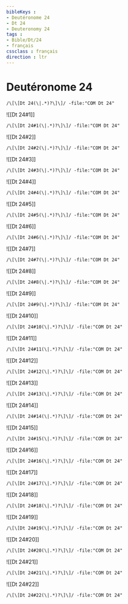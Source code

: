 ```yaml
---
bibleKeys : 
- Deutéronome 24
- Dt 24
- Deuteronomy 24
tags : 
- Bible/Dt/24
- français
cssclass : français
direction : ltr
---
```


# Deutéronome 24

```query
/\[\[Dt 24(\|.*)?\]\]/ -file:"COM Dt 24"
```



![[Dt 24#1]]

```query
/\[\[Dt 24#1(\|.*)?\]\]/ -file:"COM Dt 24"
```

![[Dt 24#2]]

```query
/\[\[Dt 24#2(\|.*)?\]\]/ -file:"COM Dt 24"
```

![[Dt 24#3]]

```query
/\[\[Dt 24#3(\|.*)?\]\]/ -file:"COM Dt 24"
```

![[Dt 24#4]]

```query
/\[\[Dt 24#4(\|.*)?\]\]/ -file:"COM Dt 24"
```

![[Dt 24#5]]

```query
/\[\[Dt 24#5(\|.*)?\]\]/ -file:"COM Dt 24"
```

![[Dt 24#6]]

```query
/\[\[Dt 24#6(\|.*)?\]\]/ -file:"COM Dt 24"
```

![[Dt 24#7]]

```query
/\[\[Dt 24#7(\|.*)?\]\]/ -file:"COM Dt 24"
```

![[Dt 24#8]]

```query
/\[\[Dt 24#8(\|.*)?\]\]/ -file:"COM Dt 24"
```

![[Dt 24#9]]

```query
/\[\[Dt 24#9(\|.*)?\]\]/ -file:"COM Dt 24"
```

![[Dt 24#10]]

```query
/\[\[Dt 24#10(\|.*)?\]\]/ -file:"COM Dt 24"
```

![[Dt 24#11]]

```query
/\[\[Dt 24#11(\|.*)?\]\]/ -file:"COM Dt 24"
```

![[Dt 24#12]]

```query
/\[\[Dt 24#12(\|.*)?\]\]/ -file:"COM Dt 24"
```

![[Dt 24#13]]

```query
/\[\[Dt 24#13(\|.*)?\]\]/ -file:"COM Dt 24"
```

![[Dt 24#14]]

```query
/\[\[Dt 24#14(\|.*)?\]\]/ -file:"COM Dt 24"
```

![[Dt 24#15]]

```query
/\[\[Dt 24#15(\|.*)?\]\]/ -file:"COM Dt 24"
```

![[Dt 24#16]]

```query
/\[\[Dt 24#16(\|.*)?\]\]/ -file:"COM Dt 24"
```

![[Dt 24#17]]

```query
/\[\[Dt 24#17(\|.*)?\]\]/ -file:"COM Dt 24"
```

![[Dt 24#18]]

```query
/\[\[Dt 24#18(\|.*)?\]\]/ -file:"COM Dt 24"
```

![[Dt 24#19]]

```query
/\[\[Dt 24#19(\|.*)?\]\]/ -file:"COM Dt 24"
```

![[Dt 24#20]]

```query
/\[\[Dt 24#20(\|.*)?\]\]/ -file:"COM Dt 24"
```

![[Dt 24#21]]

```query
/\[\[Dt 24#21(\|.*)?\]\]/ -file:"COM Dt 24"
```

![[Dt 24#22]]

```query
/\[\[Dt 24#22(\|.*)?\]\]/ -file:"COM Dt 24"
```

